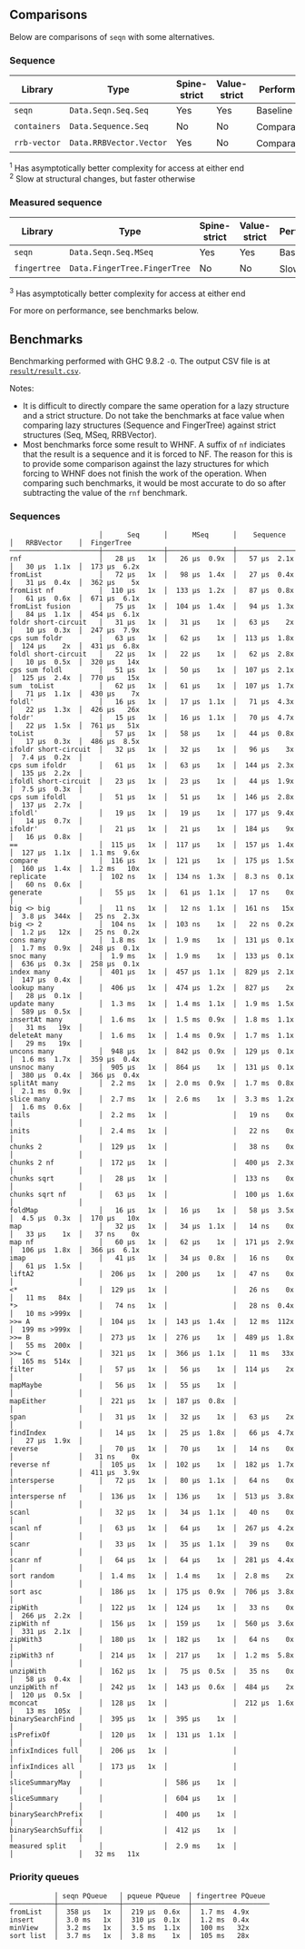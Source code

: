 ## Comparisons

Below are comparisons of `seqn` with some alternatives.

### Sequence

| Library      | Type                    | Spine-strict | Value-strict | Performance              |
| ---          | ---                     | ---          | ---          | ---                      |
| `seqn`       | `Data.Seqn.Seq.Seq`     | Yes          | Yes          | Baseline                 |
| `containers` | `Data.Sequence.Seq`     | No           | No           | Comparable<sup>[1]</sup> |
| `rrb-vector` | `Data.RRBVector.Vector` | Yes          | No           | Comparable<sup>[2]</sup> |

<sup>1</sup> Has asymptotically better complexity for access at either end  
<sup>2</sup> Slow at structural changes, but faster otherwise

### Measured sequence

| Library      | Type                         | Spine-strict | Value-strict | Performance        |
| ---          | ---                          | ---          | ---          | ---                |
| `seqn`       | `Data.Seqn.Seq.MSeq`         | Yes          | Yes          | Baseline           |
| `fingertree` | `Data.FingerTree.FingerTree` | No           | No           | Slow<sup>[3]</sup> |

<sup>3</sup> Has asymptotically better complexity for access at either end

For more on performance, see benchmarks below.

## Benchmarks

Benchmarking performed with GHC 9.8.2 `-O`. The output CSV file is at
[`result/result.csv`](result/result.csv).

Notes:

* It is difficult to directly compare the same operation for a lazy structure
  and a strict structure. Do not take the benchmarks at face value when
  comparing lazy structures (Sequence and FingerTree) against strict structures
  (Seq, MSeq, RRBVector).
* Most benchmarks force some result to WHNF. A suffix of `nf` indiciates that
  the result is a sequence and it is forced to NF. The reason for this is to
  provide some comparison against the lazy structures for which forcing to WHNF
  does not finish the work of the operation. When comparing such benchmarks,
  it would be most accurate to do so after subtracting the value of the `rnf`
  benchmark.

### Sequences

```
                      │      Seq      │      MSeq      │    Sequence    │   RRBVector    │  FingerTree
──────────────────────┼───────────────┼────────────────┼────────────────┼────────────────┼────────────────
rnf                   │   28 μs   1x  │   26 μs  0.9x  │   57 μs  2.1x  │   30 μs  1.1x  │  173 μs  6.2x
fromList              │   72 μs   1x  │   98 μs  1.4x  │   27 μs  0.4x  │   31 μs  0.4x  │  362 μs    5x
fromList nf           │  110 μs   1x  │  133 μs  1.2x  │   87 μs  0.8x  │   61 μs  0.6x  │  671 μs  6.1x
fromList fusion       │   75 μs   1x  │  104 μs  1.4x  │   94 μs  1.3x  │   84 μs  1.1x  │  454 μs  6.1x
foldr short-circuit   │   31 μs   1x  │   31 μs    1x  │   63 μs    2x  │   10 μs  0.3x  │  247 μs  7.9x
cps sum foldr         │   63 μs   1x  │   62 μs    1x  │  113 μs  1.8x  │  124 μs    2x  │  431 μs  6.8x
foldl short-circuit   │   22 μs   1x  │   22 μs    1x  │   62 μs  2.8x  │   10 μs  0.5x  │  320 μs   14x
cps sum foldl         │   51 μs   1x  │   50 μs    1x  │  107 μs  2.1x  │  125 μs  2.4x  │  770 μs   15x
sum  toList           │   62 μs   1x  │   61 μs    1x  │  107 μs  1.7x  │   71 μs  1.1x  │  430 μs    7x
foldl'                │   16 μs   1x  │   17 μs  1.1x  │   71 μs  4.3x  │   22 μs  1.3x  │  426 μs   26x
foldr'                │   15 μs   1x  │   16 μs  1.1x  │   70 μs  4.7x  │   22 μs  1.5x  │  761 μs   51x
toList                │   57 μs   1x  │   58 μs    1x  │   44 μs  0.8x  │   17 μs  0.3x  │  486 μs  8.5x
ifoldr short-circuit  │   32 μs   1x  │   32 μs    1x  │   96 μs    3x  │  7.4 μs  0.2x  │
cps sum ifoldr        │   61 μs   1x  │   63 μs    1x  │  144 μs  2.3x  │  135 μs  2.2x  │
ifoldl short-circuit  │   23 μs   1x  │   23 μs    1x  │   44 μs  1.9x  │  7.5 μs  0.3x  │
cps sum ifoldl        │   51 μs   1x  │   51 μs    1x  │  146 μs  2.8x  │  137 μs  2.7x  │
ifoldl'               │   19 μs   1x  │   19 μs    1x  │  177 μs  9.4x  │   14 μs  0.7x  │
ifoldr'               │   21 μs   1x  │   21 μs    1x  │  184 μs    9x  │   16 μs  0.8x  │
==                    │  115 μs   1x  │  117 μs    1x  │  157 μs  1.4x  │  127 μs  1.1x  │  1.1 ms  9.6x
compare               │  116 μs   1x  │  121 μs    1x  │  175 μs  1.5x  │  160 μs  1.4x  │  1.2 ms   10x
replicate             │  102 ns   1x  │  134 ns  1.3x  │  8.3 ns  0.1x  │   60 ns  0.6x  │
generate              │   55 μs   1x  │   61 μs  1.1x  │   17 ns    0x  │                │
big <> big            │   11 ns   1x  │   12 ns  1.1x  │  161 ns   15x  │  3.8 μs  344x  │   25 ns  2.3x
big <> 2              │  104 ns   1x  │  103 ns    1x  │   22 ns  0.2x  │  1.2 μs   12x  │   25 ns  0.2x
cons many             │  1.8 ms   1x  │  1.9 ms    1x  │  131 μs  0.1x  │  1.7 ms  0.9x  │  248 μs  0.1x
snoc many             │  1.9 ms   1x  │  1.9 ms    1x  │  133 μs  0.1x  │  636 μs  0.3x  │  258 μs  0.1x
index many            │  401 μs   1x  │  457 μs  1.1x  │  829 μs  2.1x  │  147 μs  0.4x  │
lookup many           │  406 μs   1x  │  474 μs  1.2x  │  827 μs    2x  │   28 μs  0.1x  │
update many           │  1.3 ms   1x  │  1.4 ms  1.1x  │  1.9 ms  1.5x  │  589 μs  0.5x  │
insertAt many         │  1.6 ms   1x  │  1.5 ms  0.9x  │  1.8 ms  1.1x  │   31 ms   19x  │
deleteAt many         │  1.6 ms   1x  │  1.4 ms  0.9x  │  1.7 ms  1.1x  │   29 ms   19x  │
uncons many           │  948 μs   1x  │  842 μs  0.9x  │  129 μs  0.1x  │  1.6 ms  1.7x  │  359 μs  0.4x
unsnoc many           │  905 μs   1x  │  864 μs    1x  │  131 μs  0.1x  │  380 μs  0.4x  │  366 μs  0.4x
splitAt many          │  2.2 ms   1x  │  2.0 ms  0.9x  │  1.7 ms  0.8x  │  2.1 ms  0.9x  │
slice many            │  2.7 ms   1x  │  2.6 ms    1x  │  3.3 ms  1.2x  │  1.6 ms  0.6x  │
tails                 │  2.2 ms   1x  │                │   19 ns    0x  │                │
inits                 │  2.4 ms   1x  │                │   22 ns    0x  │                │
chunks 2              │  129 μs   1x  │                │   38 ns    0x  │                │
chunks 2 nf           │  172 μs   1x  │                │  400 μs  2.3x  │                │
chunks sqrt           │   28 μs   1x  │                │  133 ns    0x  │                │
chunks sqrt nf        │   63 μs   1x  │                │  100 μs  1.6x  │                │
foldMap               │   16 μs   1x  │   16 μs    1x  │   58 μs  3.5x  │  4.5 μs  0.3x  │  170 μs   10x
map                   │   32 μs   1x  │   34 μs  1.1x  │   14 ns    0x  │   33 μs    1x  │   37 ns    0x
map nf                │   60 μs   1x  │   62 μs    1x  │  171 μs  2.9x  │  106 μs  1.8x  │  366 μs  6.1x
imap                  │   41 μs   1x  │   34 μs  0.8x  │   16 ns    0x  │   61 μs  1.5x  │
liftA2                │  206 μs   1x  │  200 μs    1x  │   47 ns    0x  │                │
<*                    │  129 μs   1x  │                │   26 ns    0x  │   11 ms   84x  │
*>                    │   74 ns   1x  │                │   28 ns  0.4x  │   10 ms >999x  │
>>= A                 │  104 μs   1x  │  143 μs  1.4x  │   12 ms  112x  │  199 ms >999x  │
>>= B                 │  273 μs   1x  │  276 μs    1x  │  489 μs  1.8x  │   55 ms  200x  │
>>= C                 │  321 μs   1x  │  366 μs  1.1x  │   11 ms   33x  │  165 ms  514x  │
filter                │   57 μs   1x  │   56 μs    1x  │  114 μs    2x  │                │
mapMaybe              │   56 μs   1x  │   55 μs    1x  │                │                │
mapEither             │  221 μs   1x  │  187 μs  0.8x  │                │                │
span                  │   31 μs   1x  │   32 μs    1x  │   63 μs    2x  │                │
findIndex             │   14 μs   1x  │   25 μs  1.8x  │   66 μs  4.7x  │   27 μs  1.9x  │
reverse               │   70 μs   1x  │   70 μs    1x  │   14 ns    0x  │                │   31 ns    0x
reverse nf            │  105 μs   1x  │  102 μs    1x  │  182 μs  1.7x  │                │  411 μs  3.9x
intersperse           │   72 μs   1x  │   80 μs  1.1x  │   64 ns    0x  │                │
intersperse nf        │  136 μs   1x  │  136 μs    1x  │  513 μs  3.8x  │                │
scanl                 │   32 μs   1x  │   34 μs  1.1x  │   40 ns    0x  │                │
scanl nf              │   63 μs   1x  │   64 μs    1x  │  267 μs  4.2x  │                │
scanr                 │   33 μs   1x  │   35 μs  1.1x  │   39 ns    0x  │                │
scanr nf              │   64 μs   1x  │   64 μs    1x  │  281 μs  4.4x  │                │
sort random           │  1.4 ms   1x  │  1.4 ms    1x  │  2.8 ms    2x  │                │
sort asc              │  186 μs   1x  │  175 μs  0.9x  │  706 μs  3.8x  │                │
zipWith               │  122 μs   1x  │  124 μs    1x  │   33 ns    0x  │  266 μs  2.2x  │
zipWith nf            │  156 μs   1x  │  159 μs    1x  │  560 μs  3.6x  │  331 μs  2.1x  │
zipWith3              │  180 μs   1x  │  182 μs    1x  │   64 ns    0x  │                │
zipWith3 nf           │  214 μs   1x  │  217 μs    1x  │  1.2 ms  5.8x  │                │
unzipWith             │  162 μs   1x  │   75 μs  0.5x  │   35 ns    0x  │   58 μs  0.4x  │
unzipWith nf          │  242 μs   1x  │  143 μs  0.6x  │  484 μs    2x  │  120 μs  0.5x  │
mconcat               │  128 μs   1x  │                │  212 μs  1.6x  │   13 ms  105x  │
binarySearchFind      │  395 μs   1x  │  395 μs    1x  │                │                │
isPrefixOf            │  120 μs   1x  │  131 μs  1.1x  │                │                │
infixIndices full     │  206 μs   1x  │                │                │                │
infixIndices all      │  173 μs   1x  │                │                │                │
sliceSummaryMay       │               │  586 μs    1x  │                │                │
sliceSummary          │               │  604 μs    1x  │                │                │
binarySearchPrefix    │               │  400 μs    1x  │                │                │
binarySearchSuffix    │               │  412 μs    1x  │                │                │
measured split        │               │  2.9 ms    1x  │                │                │   32 ms   11x
```

### Priority queues

```
           │ seqn PQueue   │ pqueue PQueue  │ fingertree PQueue
───────────┼───────────────┼────────────────┼───────────────────
fromList   │  358 μs   1x  │  219 μs  0.6x  │  1.7 ms  4.9x
insert     │  3.0 ms   1x  │  310 μs  0.1x  │  1.2 ms  0.4x
minView    │  3.2 ms   1x  │  3.5 ms  1.1x  │  100 ms   32x
sort list  │  3.7 ms   1x  │  3.8 ms    1x  │  105 ms   28x
```
